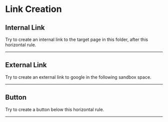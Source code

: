 # Link Creation

## Internal Link

Try to create an internal link to the target page in this folder, after this horizontal rule.

---



## External Link

Try to create an external link to google in the following sandbox space.

---



## Button

Try to create a button below this horizontal rule.

---
